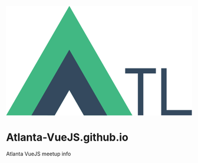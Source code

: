 ![logo](images/Atlanta-VueJS-Logo.svg "Atlanta Vue.js Logo")
# Atlanta-VueJS.github.io
Atlanta VueJS meetup info
